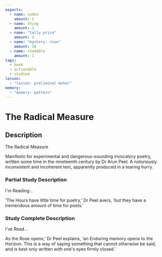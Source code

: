 ```yaml
---
aspects:
  - name: codex
    amount: 1
  - name: thing
    amount: 1
  - name: "tally price"
    amount: 2
  - name: "mystery: rose"
    amount: 10
  - name: readable
    amount: 1
tags:
  - book
  - actionable
  - studied
lesson:
  - "lesson: preliminal meter"
memory:
  - "memory: pattern"
---
```


# The Radical Measure

## Description
The Radical Measure

Manifesto for experimental and dangerous-sounding invocatory poetry, written some time in the nineteenth century by Dr Arun Peel. A notoriously inconsistent and incoherent text, apparently produced in a tearing hurry.
### Partial Study Description
I'm Reading...

'The Hours have little time for poetry,' Dr Peel avers, 'but they have a tremendous amount of time for poets.'
### Study Complete Description
I've Read...

As the Rose opens,' Dr Peel explains, 'an Enduring memory opens to the Horizon. This is a way of saying something that cannot otherwise be said, and is best only written with one's eyes firmly closed.'